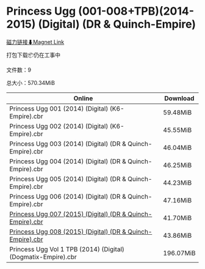 # Princess Ugg (001-008+TPB)(2014-2015) (Digital) (DR & Quinch-Empire)

[磁力链接⬇Magnet Link](magnet:?xt=urn:btih:bcd87379b900f7d0327d5d0d6d5cb56573ea9b7a&dn=Princess%20Ugg%20%28001-008%2BTPB%29%282014-2015%29%20%28Digital%29%20%28DR%20%26%20Quinch-Empire%29)

打包下载📦仍在工事中

文件数：9

总大小：570.34MiB

Online | Download
--- | ---
Princess Ugg 001 (2014) (Digital) (K6-Empire).cbr | 59.48MiB
Princess Ugg 002 (2014) (Digital) (K6-Empire).cbr | 45.55MiB
Princess Ugg 003 (2014) (Digital) (DR & Quinch-Empire).cbr | 46.04MiB
Princess Ugg 004 (2014) (Digital) (DR & Quinch-Empire).cbr | 46.25MiB
Princess Ugg 005 (2014) (Digital) (DR & Quinch-Empire).cbr | 44.23MiB
Princess Ugg 006 (2014) (Digital) (DR & Quinch-Empire).cbr | 47.16MiB
[Princess Ugg 007 (2015) (Digital) (DR & Quinch-Empire).cbr](https://github.com/alicewish/markdown/blob/master/comic/Princess-Ugg-007-2015-Digital-DR-Quinch-Empire-cbr.md) | 41.70MiB
[Princess Ugg 008 (2015) (Digital) (DR & Quinch-Empire).cbr](https://github.com/alicewish/markdown/blob/master/comic/Princess-Ugg-008-2015-Digital-DR-Quinch-Empire-cbr.md) | 43.86MiB
Princess Ugg Vol 1 TPB (2014) (Digital) (Dogmatix-Empire).cbr | 196.07MiB
